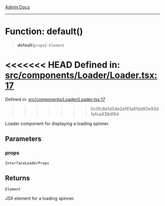 [Admin Docs](/)

***

# Function: default()

> **default**(`props`): `Element`

<<<<<<< HEAD
Defined in: [src/components/Loader/Loader.tsx:17](https://github.com/abhassen44/talawa-admin/blob/285f7384c3d26b5028a286d84f89b85120d130a2/src/components/Loader/Loader.tsx#L17)
=======
Defined in: [src/components/Loader/Loader.tsx:17](https://github.com/PalisadoesFoundation/talawa-admin/blob/main/src/components/Loader/Loader.tsx#L17)
>>>>>>> 0c0fc8e1d54e2ef61a81dd93e93d1afca438df84

Loader component for displaying a loading spinner.

## Parameters

### props

`InterfaceLoaderProps`

## Returns

`Element`

JSX element for a loading spinner.
